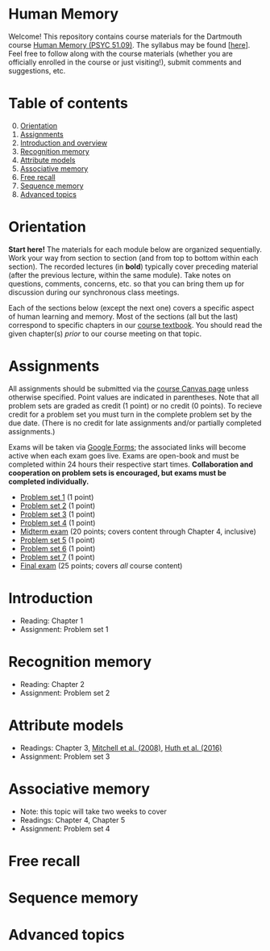 # Human Memory

Welcome!  This repository contains course materials for the Dartmouth course [Human Memory (PSYC 51.09)](https://pbs.dartmouth.edu/undergraduate/courses-and-syllabi/topics-courses-2020-2021).  The syllabus may be found [[here](https://github.com/ContextLab/human-memory/blob/main/admin/PSYC_51_syllabus.pdf)].  Feel free to follow along with the course materials (whether you are officially enrolled in the course or just visiting!), submit comments and suggestions, etc.

# Table of contents

0. [Orientation](https://github.com/ContextLab/cs-for-psych/blob/main/README.md#orientation)
1. [Assignments](https://github.com/ContextLab/cs-for-psych/blob/main/README.md#assignments)
2. [Introduction and overview](https://github.com/ContextLab/cs-for-psych/blob/main/README.md#introduction-and-overview)
3. [Recognition memory](https://github.com/ContextLab/cs-for-psych/blob/main/README.md#recognition-memory)
4. [Attribute models](https://github.com/ContextLab/cs-for-psych/blob/main/README.md#attribute-models)
5. [Associative memory](https://github.com/ContextLab/cs-for-psych/blob/main/README.md#associative-memory)
6. [Free recall](https://github.com/ContextLab/cs-for-psych/blob/main/README.md#free-recall)
7. [Sequence memory](https://github.com/ContextLab/cs-for-psych/blob/main/README.md#sequence-memory)
8. [Advanced topics](https://github.com/ContextLab/cs-for-psych/blob/main/README.md#advanced-topics)

# Orientation
**Start here!**  The materials for each module below are organized sequentially.  Work your way from section to section (and from top to bottom within each section).  The recorded lectures (in **bold**) typically cover preceding material (after the previous lecture, within the same module). Take notes on questions, comments, concerns, etc. so that you can bring them up for discussion during our synchronous class meetings.

Each of the sections below (except the next one) covers a specific aspect of human learning and memory.  Most of the sections (all but the last) correspond to specific chapters in our [course textbook](https://www.amazon.com/Foundations-Human-Memory-Michael-Kahana/dp/0199387648/ref=sr_1_1?dchild=1&keywords=9780195333244&linkCode=qs&qid=1616513423&s=books&sr=1-1).  You should read the given chapter(s) *prior* to our course meeting on that topic.

# Assignments

All assignments should be submitted via the [course Canvas page](https://canvas.dartmouth.edu/courses/45671) unless otherwise specified.  Point values are indicated in parentheses.  Note that all problem sets are graded as credit (1 point) or no credit (0 points).  To recieve credit for a problem set you must turn in the complete problem set by the due date.  (There is no credit for late assignments and/or partially completed assignments.)

Exams will be taken via [Google Forms](https://docs.google.com/forms/u/0/); the associated links will become active when each exam goes live.  Exams are open-book and must be completed within 24 hours their respective start times.  **Collaboration and cooperation on problem sets is encouraged, but exams must be completed individually.**

- [Problem set 1]() (1 point)
- [Problem set 2]() (1 point)
- [Problem set 3]() (1 point)
- [Problem set 4]() (1 point)
- [Midterm exam]() (20 points; covers content through Chapter 4, inclusive)
- [Problem set 5]() (1 point)
- [Problem set 6]() (1 point)
- [Problem set 7]() (1 point)
- [Final exam]() (25 points; covers *all* course content)

# Introduction
- Reading: Chapter 1
- Assignment: Problem set 1

# Recognition memory
- Reading: Chapter 2
- Assignment: Problem set 2

# Attribute models
- Readings: Chapter 3, [Mitchell et al. (2008)](https://www.dropbox.com/s/b6uc1uyyx4zgzbo/MitcEtal08.pdf), [Huth et al. (2016)](https://www.dropbox.com/s/hvaw9zcu4jho6tm/HuthEtal16.pdf)
- Assignment: Problem set 3

# Associative memory
- Note: this topic will take two weeks to cover
- Readings: Chapter 4, Chapter 5
- Assignment: Problem set 4

# Free recall

# Sequence memory

# Advanced topics

